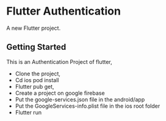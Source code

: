 # Flutter Authentication

A new Flutter project.

## Getting Started

This is an Authentication Project of flutter,
- Clone the project, 
- Cd ios pod install
- Flutter pub get, 
- Create a project on google firebase
- Put the google-services.json file in the android/app
- Put the GoogleServices-info.plist file in the ios root folder
- Flutter run
